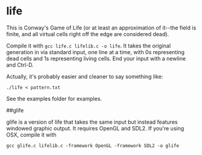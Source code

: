life
====

This is Conway's Game of Life (or at least an approximation of
it--the field is finite, and all virtual cells right off the
edge are considered dead).

Compile it with ```gcc life.c lifelib.c -o life```. 
It takes the original generation in via
standard input, one line at a time, with 0s representing dead
cells and 1s representing living cells. End your input with a
newline and Ctrl-D.

Actually, it's probably easier and cleaner to say something like:

    ./life < pattern.txt

See the examples folder for examples.

##glife


glife is a version of life that takes the same input but instead
features windowed graphic output. It requires OpenGL and SDL2. If
you're using OSX, compile it with

    gcc glife.c lifelib.c -framework OpenGL -framework SDL2 -o glife

